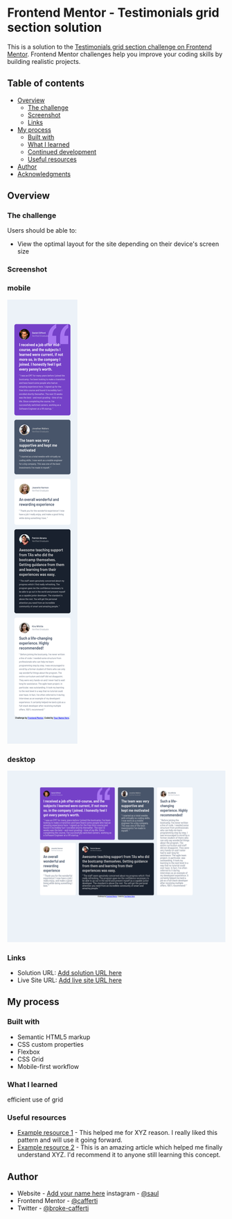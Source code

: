 # Frontend Mentor - Testimonials grid section solution

This is a solution to the [Testimonials grid section challenge on Frontend Mentor](https://www.frontendmentor.io/challenges/testimonials-grid-section-Nnw6J7Un7). Frontend Mentor challenges help you improve your coding skills by building realistic projects. 

## Table of contents

- [Overview](#overview)
  - [The challenge](#the-challenge)
  - [Screenshot](#screenshot)
  - [Links](#links)
- [My process](#my-process)
  - [Built with](#built-with)
  - [What I learned](#what-i-learned)
  - [Continued development](#continued-development)
  - [Useful resources](#useful-resources)
- [Author](#author)
- [Acknowledgments](#acknowledgments)


## Overview

### The challenge

Users should be able to:

- View the optimal layout for the site depending on their device's screen size

### Screenshot
### mobile
![](./images/mobile-view.png)
### desktop
![](./images/desktop-view.png)





### Links

- Solution URL: [Add solution URL here](https://your-solution-url.com)
- Live Site URL: [Add live site URL here](https://cafferti.github.io/testimonial-fm/)

## My process

### Built with

- Semantic HTML5 markup
- CSS custom properties
- Flexbox
- CSS Grid
- Mobile-first workflow

### What I learned

efficient use of grid




### Useful resources

- [Example resource 1](https://www.font-awesome.com) - This helped me for XYZ reason. I really liked this pattern and will use it going forward.
- [Example resource 2](https://www.google-fonts.com) - This is an amazing article which helped me finally understand XYZ. I'd recommend it to anyone still learning this concept.


## Author

- Website - [Add your name here](https://www.your-site.com)
instagram - [@saul](https://www.instagram.com/dude_christiian)
- Frontend Mentor - [@cafferti](https://www.frontendmentor.io/profile/cafferti)
- Twitter - [@broke-cafferti](https://www.twitter.com/saulkumvee)
 




